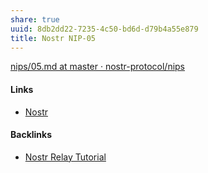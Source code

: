```yaml
---
share: true
uuid: 8db2dd22-7235-4c50-bd6d-d79b4a55e879
title: Nostr NIP-05
---
```

[nips/05.md at master · nostr-protocol/nips](https://github.com/nostr-protocol/nips/blob/master/05.md)

#### Links

* [Nostr](../78abfe73-37cb-4f3b-9e08-faad85669fb7)

#### Backlinks

* [Nostr Relay Tutorial](/c7866777-9a38-45b0-9cb6-2bf757879e17)